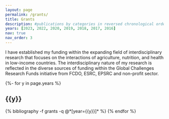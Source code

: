 ```yaml
---
layout: page
permalink: /grants/
title: Grants
description: #publications by categories in reversed chronological order. generated by jekyll-scholar.
years: [2023, 2022, 2020, 2019, 2018, 2017, 2016]
nav: true
nav_order: 3
---
```





<!-- _pages/grants.md -->

I have established my funding within the expanding field of interdisciplinary research that focuses on the interactions of agriculture, nutrition, and health in low-income countries. The interdisciplinary nature of my research is reflected in the diverse sources of funding within the Global Challenges Research Funds initiative from FCDO, ESRC, EPSRC and non-profit sector.

<div id="publicationList" class="publications">

{%- for y in page.years %}
  <h2 class="year">{{y}}</h2>
  {% bibliography -f grants -q @*[year={{y}}]* %}
{% endfor %}

</div>
